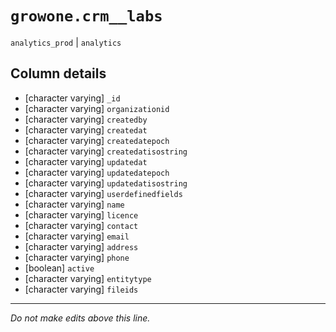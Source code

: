 # `growone.crm__labs`
`analytics_prod` | `analytics`

## Column details
* [character varying] `_id`
* [character varying] `organizationid`
* [character varying] `createdby`
* [character varying] `createdat`
* [character varying] `createdatepoch`
* [character varying] `createdatisostring`
* [character varying] `updatedat`
* [character varying] `updatedatepoch`
* [character varying] `updatedatisostring`
* [character varying] `userdefinedfields`
* [character varying] `name`
* [character varying] `licence`
* [character varying] `contact`
* [character varying] `email`
* [character varying] `address`
* [character varying] `phone`
* [boolean]   `active`
* [character varying] `entitytype`
* [character varying] `fileids`

-------------------------------------------------------------------------------
*Do not make edits above this line.*
